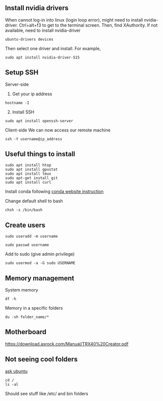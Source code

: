 ## Install nvidia drivers
When cannot log-in into linux (login loop error), might need to install nvidia-driver.
Ctrl+alt+f3 to get to the terminal screen. Then, find XAuthority. If not available, need to install 
nvidia-driver
```
ubuntu-drivers devices
```
Then select one driver and install. For example,
```
sudo apt install nvidia-driver-515
```

## Setup SSH
Server-side
1. Get your ip address

```
hostname -I
```

2. Install SSH
```
sudo apt install openssh-server
```

Client-side
We can now access our remote machine

```
ssh -Y username@ip_address
```

## Useful things to install

```
sudo apt install htop
sudo apt install gpustat
sudo apt install tmux
sudo apt-get install git
sudo apt install curl
```


Install conda following [conda website instruction](https://docs.conda.io/projects/conda/en/latest/user-guide/install/linux.html)

Change default shell to bash
```
chsh -s /bin/bash
```

## Create users

```
sudo useradd -m username
```

```
sudo passwd username
```

Add to sudo (give admin privilege)
```
sudo usermod -a -G sudo USERNAME
```

## Memory management

System memory
```
df -h
```

Memory in a specific folders
```
du -sh folder_name/*
```


## Motherboard
https://download.asrock.com/Manual/TRX40%20Creator.pdf


## Not seeing cool folders

[ask ubuntu](https://askubuntu.com/questions/574609/why-do-i-not-see-my-bin-var-etc-directories-in-my-root-partition)

```
cd /
ls -al
```
Should see stuff like /etc/  and bin folders


